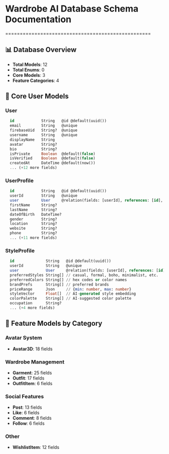 # Wardrobe AI Database Schema Documentation
==================================================

## 📊 Database Overview

- **Total Models**: 12
- **Total Enums**: 0
- **Core Models**: 3
- **Feature Categories**: 4

## 👤 Core User Models

### User
```sql
  id            String   @id @default(uuid())
  email         String   @unique
  firebaseUid   String?  @unique
  username      String   @unique
  displayName   String
  avatar        String?
  bio           String?
  isPrivate     Boolean  @default(false)
  isVerified    Boolean  @default(false)
  createdAt     DateTime @default(now())
  ... (+12 more fields)
```

### UserProfile
```sql
  id            String   @id @default(uuid())
  userId        String   @unique
  user          User     @relation(fields: [userId], references: [id], onDelete: Cascade)
  firstName     String?
  lastName      String?
  dateOfBirth   DateTime?
  gender        String?
  location      String?
  website       String?
  phone         String?
  ... (+11 more fields)
```

### StyleProfile
```sql
  id              String   @id @default(uuid())
  userId          String   @unique
  user            User     @relation(fields: [userId], references: [id], onDelete: Cascade)
  preferredStyles String[] // casual, formal, boho, minimalist, etc.
  preferredColors String[] // hex codes or color names
  brandPrefs      String[] // preferred brands
  priceRange      Json     // {min: number, max: number}
  styleVector     Float[]  // AI-generated style embedding
  colorPalette    String[] // AI-suggested color palette
  occupation      String?
  ... (+4 more fields)
```

## 🎯 Feature Models by Category

### Avatar System
- **Avatar3D**: 18 fields

### Wardrobe Management
- **Garment**: 25 fields
- **Outfit**: 17 fields
- **OutfitItem**: 6 fields

### Social Features
- **Post**: 13 fields
- **Like**: 6 fields
- **Comment**: 8 fields
- **Follow**: 6 fields

### Other
- **WishlistItem**: 12 fields
